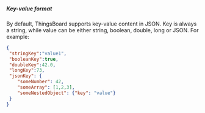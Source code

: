 ##### Key-value format

By default, ThingsBoard supports key-value content in JSON. Key is always a string, while value can be either string, boolean, double, long or JSON.
For example:

```json
{
 "stringKey":"value1", 
 "booleanKey":true, 
 "doubleKey":42.0, 
 "longKey":73, 
 "jsonKey": {
    "someNumber": 42,
    "someArray": [1,2,3],
    "someNestedObject": {"key": "value"}
 }
}
```